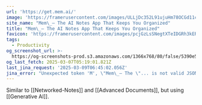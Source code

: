 ```yaml
---
url: 'https://get.mem.ai/'
image: 'https://framerusercontent.com/images/ULLjDc352L91ujuHm78OCGd11c.png'
site_name: "Mem\_– The AI Notes App That Keeps You Organized"
title: "Mem\_– The AI Notes App That Keeps You Organized"
favicon: 'https://framerusercontent.com/images/pcjGzLsSNegtXTeIDGRh3kERV4Y.png'
tags:
  - Productivity
og_screenshot_url: >-
  https://og-screenshots-prod.s3.amazonaws.com/1366x768/80/false/5390e5cc603274d497ea7c42566c921108e8f9a2d7b193155c17f74ac4e4577b.jpeg
og_last_fetch: 2025-03-07T05:19:01.821Z
last_jina_request: '2025-03-09T06:45:02.056Z'
jina_error: "Unexpected token 'M', \"Mem\_– The \"... is not valid JSON"
---
```

Similar to [[Networked-Notes]] and [[Advanced Documents]], but using [[Generative AI]].  

